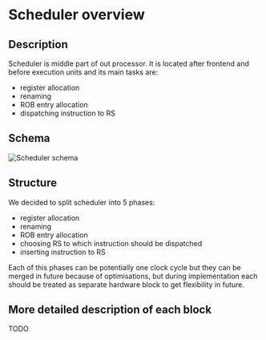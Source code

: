 # Scheduler overview

## Description

Scheduler is middle part of out processor. It is located after frontend and before execution units and its main tasks
are:

- register allocation
- renaming
- ROB entry allocation
- dispatching instruction to RS


## Schema

![Scheduler schema](../materials/img-scheduler-plan.jpg)

## Structure

We decided to split scheduler into 5 phases:
- register allocation
- renaming
- ROB entry allocation
- choosing RS to which instruction should be dispatched
- inserting instruction to RS

Each of this phases can be potentially one clock cycle but they can be merged in future because of optimisations, but
during implementation each should be treated as separate hardware block to get flexibility in future.


## More detailed description of each block

TODO

